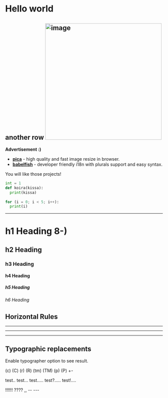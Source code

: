 # Hello world
**another row**
<img width="372" alt="image" src="https://user-images.githubusercontent.com/84347872/175696356-4685ff05-4443-4dc7-a793-bd14e9116944.png">
---
__Advertisement :)__

- __[pica](https://nodeca.github.io/pica/demo/)__ - high quality and fast image
  resize in browser.
- __[babelfish](https://github.com/nodeca/babelfish/)__ - developer friendly
  i18n with plurals support and easy syntax.

You will like those projects!

```python
int = 1
def koira(kissa):
  print(kissa)
 
for (i = 0; i < 5; i++):
  print(i)
```

---

# h1 Heading 8-)
## h2 Heading
### h3 Heading
#### h4 Heading
##### h5 Heading
###### h6 Heading


## Horizontal Rules

___

---

***


## Typographic replacements

Enable typographer option to see result.

(c) (C) (r) (R) (tm) (TM) (p) (P) +-

test.. test... test..... test?..... test!....

!!!!!! ???? ,,  -- ---

